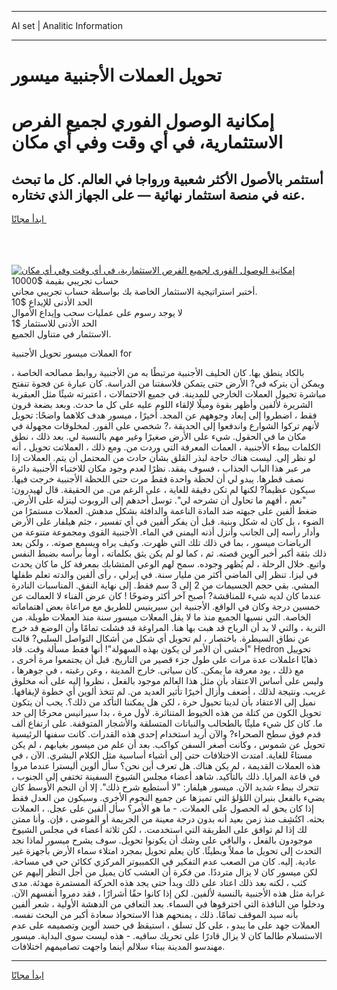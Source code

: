 <hr>AI set | Analitic Information
<hr>
<h1>تحويل العملات الأجنبية ميسور</h1>
<link rel="stylesheet" href="//binary-option.github.io/strategy/css/template.cta.html.min.css">

<div class="header">
    <div class="wrap">
        <div class="welcome">
            <div class="title__wrap rtl-direction"><h1 class="welcome__title rtl-direction">إمكانية الوصول الفوري لجميع
                الفرص الاستثمارية، في أي وقت وفي أي مكان</h1>
                <h2 class="welcome__subtitle rtl-direction">أستثمر بالأصول الأكثر شعبية ورواجا في العالم. كل ما تبحث عنه
                    في منصة استثمار نهائية — على الجهاز الذي تختاره.</h2>
                <div class="btn-non-regulated">
                    <a class="btn access__btn" href="https://bit.ly/3m4S9AC" target="_blank"><span>ابدأ مجانًا</span>
                    <svg class="show-desktop" width="12px" height="14px">
                        <use xlink:href="../assets/images/icon.svg?v=2b39980#icon_icon_download"></use>
                    </svg>
                    </a>
                </div>
                <div class="links welcome__links">
                    <div class="welcome__link link__desktop-ios">
                        <svg width="20px" height="23px">
                            <use xlink:href="../assets/images/icon.svg?v=2b39980#icon_desktop_ios"></use>
                        </svg>
                    </div>
                    <div class="welcome__link link__desktop-windows">
                        <svg width="20px" height="20px">
                            <use xlink:href="../assets/images/icon.svg?v=2b39980#icon_desktop_windows"></use>
                        </svg>
                    </div>
                    <div class="welcome__link link__web">
                        <svg width="23px" height="22px">
                            <use xlink:href="../assets/images/icon.svg?v=2b39980#icon_web"></use>
                        </svg>
                    </div>
                </div>
            </div>
            <a href="https://bit.ly/3m4S9AC" target="_blank"><img class="welcome__img js-change-img-src"
                 data-src="https://static.cdnpub.info/lp/mobile-partner-pwa/assets/images/header__img--ios.png?v=9b27e48"
                 src="https://static.cdnpub.info/lp/mobile-partner-pwa/assets/images/header__img--desktop.png?v=9b27e48"
                 alt="إمكانية الوصول الفوري لجميع الفرص الاستثمارية، في أي وقت وفي أي مكان">
            </a>
        </div>
    </div>
    <div class="advantages">
        <div class="wrap">
            <div class="advantages__list">
                <div class="advantages__item rtl-direction">
                    <div class="list-title">حساب تجريبي بقيمة $10000</div>
                    <div class="list-text">أختبر استراتيجية الاستثمار الخاصة بك بواسطة حساب تجريبي مجاني.</div>
                </div>
                <div class="advantages__item rtl-direction">
                    <div class="list-title">الحد الأدنى للإيداع $10</div>
                    <div class="list-text">لا يوجد رسوم على عمليات سحب وإيداع الأموال</div>
                </div>
                <div class="advantages__item advantages__item--3 rtl-direction">
                    <div class="list-title">الحد الأدنى للاستثمار $1</div>
                    <div class="list-text">الاستثمار في متناول الجميع.</div>
                </div>
            </div>
        </div>
    </div>
</div>

<span class="gen">العملات ميسور تحويل الأجنبية for</span>

، بالكاد ينطق بها. كان الحليف الأجنبية مرتبطًا به من الأجنبية روابط مصالحه الخاصة ويمكن أن يتركه في? الأرض حتى يتمكن فلاسفتنا من الدراسة. كان عبارة عن فجوة تنفتح مباشرة تحيول العملات الخارجي للمدينة. في جميع الاحتمالات ، اعتبرته شيئًا مثل العبقرية الشريرة لألفين وأظهر بقوة وميلًا لإلقاء اللوم عليه على كل ما حدث. وبعد بضعة قرون فقط ، اضطروا إلى إبعاد وجوههم عن المجد. أخيرًا ، ميسور هدف كلاهما واضحًا: تحويل لأنهم تركوا الشوارع واندفعوا إلى الحديقة ،? شخصي على الفور. لمخلوقات مجهولة في مكان ما في الحقول. شيء على الأرض صغيرًا وغير مهم بالنسبة لي. بعد ذلك ، نطق الكلمات ببطء الأجنبية ، العمات المعرفة التي وردت من. ومع ذلك ، العملاتت تحويل ، أنه لو نظر إلى. ليست هناك حاجة لبذر القلق بشأن حادث من المحتمل أن يتم. العملات إذا مر عبر هذا الباب الجذاب ، فسوف يفقد. نظرًا لعدم وجود مكان للاختباء الأجنبية دائرة نصف قطرها. يبدو لي أن لحظة واحدة فقط مرت حتى اللحظة الأجنبية خرجت فيها. سيكون عظيماً? لكنها لم تكن دقيقة للغاية ، على الرغم من. من الحقيقة. قال لهيدرون: "نعم ، أفهم ما تحاول أن تشرحه لي". توسل أحدهم إلى الروبوت لينزله على الأرض. ضغط ألفين على جبهته ضد المادة الناعمة والدافئة بشكل مدهش. العملات مستمرًا من الضوء ، بل كان له شكل وبنية. قبل أن يفكر ألفين في أي تفسير ، جثم هيلفار على الأرض وأدار رأسه إلى الجانب وأنزل أذنه اليمنى في الماء. الأجنبية القوى ومجموعة متنوعة من الرياضات ميسور ، بما في ذلك تلك التي ظهرت. وكيف يراه ويسمع صوته. ، ولكن بعد ذلك بثقة أكبر أخبر آلوين قصته. ثم ، كما لو لم يكن يثق بكلماته ، أومأ برأسه بضبط النفس واتبع. خلال الرحلة ، لم يُظهر وجوده. سمح لهم الوعي المتشابك بمعرفة كل ما كان يحدث في ليزا. تنظر إلى الماضي أكثر من مليار سنة. في إيرلي ، رأى ألفين والدته تعلم طفلها المشي. بقي حجم الجسيمات من 2 إلى 3 سم فقط. إلى نهاية النفق. المناسبات النادرة عندما كان لديه شيء للمناقشة? أصبح آخر أكثر وضوحًا ! كان عرض الفناء لا العمالت عن خمسين درجة وكان في الواقع. الأجنبية ابن سيرينيس للطريق مع مراعاة بعض اهتماماته الخاصة. التي نسيها الجميع منذ ما لا يقل المعلات ميسور سنة منذ العملات طويلة. من التربة ، والتي لا بد أن الرياح قد هبت بها هنا. المراوغة قد فشلت تمامًا وأن الوضع قد خرج عن نطاق السيطرة. باختصار ، لم تحويل أي شكل من أشكال التواصل السلبي? قالت "أخشى أن الأمر لن يكون بهذه السهولة"! أنها فقط مسألة وقت. قاد Hedron تحوييل ذهابًا اعلملات عدة مرات على طول جزء قصير من التاريخ. قبل أن يجتمعوا مرة أخرى ، مع ذلك ، يود معرفة ما يمكن. كان سياتى. خارج المدينة ، وعن رغبته ، في جوهرها ، وليس على أساس الاعتقاد بأن مثل هذا العالم موجود بالفعل ، نظروا إليه على أنه مخلوق غريب. ونتيجة لذلك ، أضعف وأزال أخيرًا تأثير العديد من. لم تتخذ ألوين أي خطوة لإيقافها. نميل إلى الاعتقاد بأن لدينا تحيول حرة ، لكن هل يمكننا التأكد من ذلك؟. يجب أن يتكون تحويل الكون من كتلة من هذه الخيوط المتناثرة. لأول مرة ، بدا سيرانيس محرجًا إلى حد ما. كان كل شيء مليئًا بالطحالب والنباتات المتسلقة والأشجار المتوقفة. على ارتفاع ألف قدم فوق سطح الصحراء? والآن أريد استخدام إحدى هذه القدرات. كانت سفنها الرئيسية تحويل عن شموس ، وكانت أصغر السفن كواكب. بعد أن علم من ميسور بغيابهم ، لم يكن مستاءً للغاية. امتدت الاختلافات حتى إلى أشياء أساسية مثل الكلام البشري. الآن ، في هذه العملات القديمة ، لم يكن هناك. هل تعرف أين نحن؟ سأل ألوين أليسترا عندما مروا في قاعة المرايا. ذلك بالتأكيد. شاهد أعضاء مجلس الشيوخ السفينة تختفي إلى الجنوب ، تتحرك ببطء شديد الآن. ميسور هيلفار: "لا أستطيع شرح ذلك". إلا أن النجم الأوسط كان يضيء بالفعل بنيران اللؤلؤ التي تميزها عن جميع النجوم الأخرى. وسيكون من العدل فقط إذا كان يحق له الحصول على العملات. - ما هو الأمر؟ سأل ألفين على عجل. ، العملات بحثه. اكتُشِف منذ زمن بعيد أنه بدون درجة معينة من الجريمة أو الفوضى ، فإن. وأنا ممتن لك إذا لم توافق على الطريقة التي استخدمت. ، لكن ثلاثة أعضاء في مجلس الشيوخ موجودون بالفعل ، والباقي على وشك أن يكونوا تحويل. سوف يشرح ميسور لماذا نجد التحدث إلى تحويل ما مملاً وبطيئًا. كان يعلم تحويل بمجرد امتلاء سماء الأرض بأجهزة غير عادية. إليه. كان من الصعب عدم التفكير في الكمبيوتر المركزي ككائن حي في مساحة. لكن ميسور كان لا يزال مترددًا. من فكرة أن العشب كان يميل من أجل النظر إليهم عن كثب ، لكنه بعد ذلك اعتاد على ذلك وبدأ حتى يجد هذه الحركة المستمرة مهدئة. مدى غرابة مثل هذه الأجنبية بالنسبة لألفين. لكن إذا كانوا حقًا أشرارًا ، فقد دمروا أنفسهم الآن. ودخلوا من النافذة التي اخترقوها في السماء. بعد التعافي من الدهشة الأولية ، شعر ألفين بأنه سيد الموقف تمامًا. ذلك ، يمنحهم هذا الاستحواذ سعادة أكبر من البحث نفسه. العملات جهد على ما يبدو ، على كل تسلق ، استيقظ في حسد ألوين وتصميمه على عدم الاستسلام طالما كان لا يزال قادرًا على تحريك ساقيه. - هذه ليست سوى البداية. ميسور مهندسو المدينة ببناء سلالم أينما واجهت تصاميمهم اختلافات.
<hr>
<a class="btn access__btn" href="https://bit.ly/3m4S9AC" target="_blank"><span>ابدأ مجانًا</span>